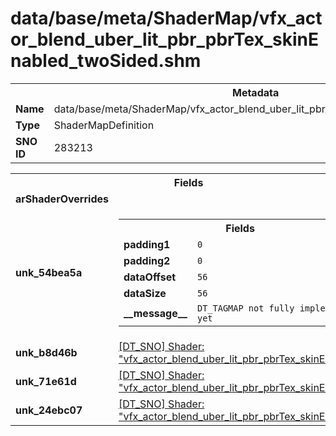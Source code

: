 <h1>data/base/meta/ShaderMap/vfx_actor_blend_uber_lit_pbr_pbrTex_skinEnabled_twoSided.shm</h1><table><tr><th colspan="100%">Metadata</th></tr><tr><td><b>Name</b></td><td>data/base/meta/ShaderMap/vfx_actor_blend_uber_lit_pbr_pbrTex_skinEnabled_twoSided.shm</td></tr><tr><td><b>Type</b></td><td>ShaderMapDefinition</td></tr><tr><td><b>SNO ID</b></td><td>283213</td></tr></table>

<table><tr><th colspan="100%">Fields</th></tr><tr><td><b>arShaderOverrides</b></td><td></td></tr><tr><td><b>unk_54bea5a</b></td><td><table><tr><th colspan="100%">Fields</th></tr><tr><td><b>padding1</b></td><td><code>0</code></td></tr><tr><td><b>padding2</b></td><td><code>0</code></td></tr><tr><td><b>dataOffset</b></td><td><code>56</code></td></tr><tr><td><b>dataSize</b></td><td><code>56</code></td></tr><tr><td><b>__message__</b></td><td><code>DT_TAGMAP not fully implemented yet</code></td></tr></table>

</td></tr><tr><td><b>unk_b8d46b</b></td><td><a href="..\Shader\vfx_actor_blend_uber_lit_pbr_pbrTex_skinEnabled.shd">[DT_SNO] Shader: "vfx_actor_blend_uber_lit_pbr_pbrTex_skinEnabled"</a></td></tr><tr><td><b>unk_71e61d</b></td><td><a href="..\Shader\vfx_actor_blend_uber_lit_pbr_pbrTex_skinEnabled.shd">[DT_SNO] Shader: "vfx_actor_blend_uber_lit_pbr_pbrTex_skinEnabled"</a></td></tr><tr><td><b>unk_24ebc07</b></td><td><a href="..\Shader\vfx_actor_blend_uber_lit_pbr_pbrTex_skinEnabled.shd">[DT_SNO] Shader: "vfx_actor_blend_uber_lit_pbr_pbrTex_skinEnabled"</a></td></tr></table>

